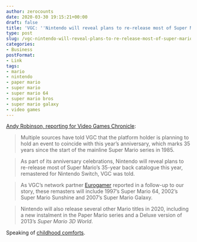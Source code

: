 ```yaml
---
author: zerocounts
date: 2020-03-30 19:15:21+00:00
draft: false
title: 'VGC: ''Nintendo will reveal plans to re-release most of Super Mario’s 35-year back catalogue this year'''
type: post
slug: /vgc-nintendo-will-reveal-plans-to-re-release-most-of-super-marios-35-year-back-catalogue-this-year/
categories:
- Business
postFormat:
- Link
tags:
- mario
- nintendo
- paper mario
- super mario
- super mario 64
- super mario bros
- super mario galaxy
- video games
---
```


[Andy Robinson, reporting for Video Games Chronicle](https://www.videogameschronicle.com/news/super-mario-bros-35th-anniversary/):

> Multiple sources have told VGC that the platform holder is planning to hold an event to coincide with this year’s anniversary, which marks 35 years since the start of the mainline Super Mario series in 1985.

> As part of its anniversary celebrations, Nintendo will reveal plans to re-release most of Super Mario’s 35-year back catalogue this year, remastered for Nintendo Switch, VGC was told.

> As VGC’s network partner [Eurogamer](https://www.eurogamer.net/articles/2020-03-30-sources-nintendo-switch-2020-line-up-dominated-by-mario-games-old-and-new) reported in a follow-up to our story, these remasters will include 1997’s Super Mario 64, 2002’s Super Mario Sunshine and 2007’s Super Mario Galaxy.

> Nintendo will also release several other Mario titles in 2020, including a new instalment in the Paper Mario series and a Deluxe version of 2013’s _Super Mario 3D World_.

Speaking of [childhood comforts](/2020/03/29/the-comfort-of-childhood-media-during-lockdown/).